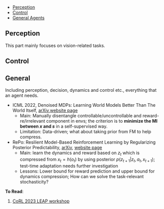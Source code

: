 - [Perception](#Perception)
- [Control](#Control)
- [General Agents](#General)

## Perception
This part mainly focuses on vision-related tasks.

## Control

## General
Including perception, decision, dynamics and control etc., everything that an agent needs.
- ICML 2022, Denoised MDPs: Learning World Models Better Than The World Itself, [arXiv](https://arxiv.org/abs/2206.15477),[website page](https://www.tongzhouwang.info/denoised_mdp/)
  - Main: Manually disentangle controllable/uncontrollable and reward-re/irrelevant component in envs; the criterion is to **minimize the MI between $x$ and $s$** in a self-supervised way.
  - Limitation: Data-driven; what about taking prior from FM to help compress.
- RePo: Resilient Model-Based Reinforcement Learning by Regularizing Posterior Predictability, [arXiv](https://arxiv.org/abs/2309.00082), [website page](https://zchuning.github.io/repo-website/)
  - Main: learn the dynamics and reward based on $z_t$ which is compressed from $x_t = h(o_t)$ by using posterior $p(z_{t+1}|z_t,a_t,x_{t+1})$; test-time adaptation needs further investigation
  - Lessons: Lower bound for reward prediction and upper bound for dynamics compression; How can we solve the task-relevant stochasticity?

**To Read**: 

1. [CoRL 2023 LEAP workshop](https://openreview.net/group?id=robot-learning.org/CoRL/2023/Workshop/LEAP#tab-accept-oral)